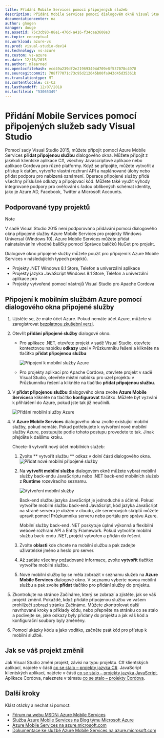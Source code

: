 ```yaml
---
title: Přidání Mobile Services pomocí připojených služeb
description: Přidání Mobile Services pomocí dialogovém okně Visual Studio přidání připojené služby
documentationcenter: na
author: ghogen
manager: douge
ms.assetid: 75c3cb93-88e1-476d-a416-f34caa3608e3
ms.topic: conceptual
ms.workload: azure-vs
ms.prod: visual-studio-dev14
ms.technology: vs-azure
ms.custom: vs-azure
ms.date: 12/16/2015
ms.author: mlearned
ms.openlocfilehash: ecd49a239df2e219693494d709e8f537078c4978
ms.sourcegitcommit: 708f77071c73c95d212645b00fa943d45d35361b
ms.translationtype: MT
ms.contentlocale: cs-CZ
ms.lasthandoff: 12/07/2018
ms.locfileid: "53065349"
---
```

# <a name="adding-mobile-services-by-using-visual-studio-connected-services"></a>Přidání Mobile Services pomocí připojených služeb sady Visual Studio
Pomocí sady Visual Studio 2015, můžete připojit pomocí Azure Mobile Services **přidat připojenou službu** dialogového okna. Můžete připojit z jakékoli klientské aplikace C#, všechny Javascriptové aplikace nebo aplikace Cordova pro různé platformy. Když se připojíte, můžete vytvořit a přístup k datům, vytvořte vlastní rozhraní API a naplánované úlohy nebo přidat podporu pro nabízená oznámení.  Operace připojené služby přidá všechny příslušné odkazy a připojovací kód. Můžete také využít výhody integrované podpory pro ověřování s řadou oblíbených schémat identity, jako je Azure AD, Facebook, Twitter a Microsoft Accounts.

## <a name="supported-project-types"></a>Podporované typy projektů
> [!NOTE]
> V sadě Visual Studio 2015 není podporováno přidávání pomocí dialogového okna připojené služby Azure Mobile Services pro projekty Windows Universal (Windows 10). Azure Mobile Services můžete přidat nainstalováním vhodné balíčky pomocí Správce balíčků NuGet pro projekt.
>
>

Dialogové okno připojené služby můžete použít pro připojení k Azure Mobile Services v následujících typech projektů.

* Projekty .NET Windows 8.1 Store, Telefon a univerzální aplikace
* Projekty jazyka JavaScript Windows 8.1 Store, Telefon a univerzální aplikace pro
* Projekty vytvořené pomocí nástrojů Visual Studio pro Apache Cordova

## <a name="connect-to-azure-mobile-services-using-the-add-connected-services-dialog"></a>Připojení k mobilním službám Azure pomocí dialogového okna připojené služby
1. Ujistěte se, že máte účet Azure. Pokud nemáte účet Azure, můžete si zaregistrovat [bezplatnou zkušební verzi](http://go.microsoft.com/fwlink/?LinkId=518146).
2. Otevřít **přidání připojené služby** dialogové okno.

   * Pro aplikace .NET, otevřete projekt v sadě Visual Studio, otevřete kontextovou nabídku **odkazy** uzel v Průzkumníku řešení a klikněte na tlačítko **přidat připojenou službu**

        ![Připojení k mobilní služby Azure](./media/vs-azure-tools-connected-services-add-mobile-services/IC797635.png)
   * Pro projekty aplikací pro Apache Cordova, otevřete projekt v sadě Visual Studio, otevřete místní nabídku pro uzel projektu v Průzkumníku řešení a klikněte na tlačítko **přidat připojenou službu**.
3. V **přidat připojenou službu** dialogového okna zvolte **Azure Mobile Services**a klikněte na tlačítko **konfigurovat** tlačítko. Můžete být vyzváni k přihlášení do Azure, pokud jste tak již neučinili.

    ![Přidání mobilní služby Azure](./media/vs-azure-tools-connected-services-add-mobile-services/IC797636.png)
4. V **Azure Mobile Services** dialogového okna zvolte existující mobilní služby, pokud nemáte. Pokud potřebujete k vytvoření nové mobilní služby Azure, postupujte podle tohoto postupu provedete to tak. Jinak přejděte k dalšímu kroku.

    Chcete-li vytvořit nový účet mobilních služeb:

   1. Zvolte ** vytvořit službu ** odkaz v dolní části dialogového okna.
       ![Přidat nové mobilní připojené služby](./media/vs-azure-tools-connected-services-add-mobile-services/IC797637.png)
   2. Na **vytvořit mobilní službu** dialogovém okně můžete vybrat mobilní služby back-endu JavaScriptu nebo .NET back-end mobilních služeb z **Runtime** rozevíracího seznamu.

       ![Vytvoření mobilní služby](./media/vs-azure-tools-connected-services-add-mobile-services/IC797638.png)

       Back-end službu jazyka JavaScript je jednoduché a účinné. Pokud vytvoříte mobilní službu back-end JavaScript, kód jazyka JavaScript na straně serveru je uložen v cloudu, ale serverových skriptů můžete upravit pomocí Průzkumníku serveru nebo portálu pro správu Azure.

       Mobilní služby back-end .NET poskytuje úplné výkonná a flexibilní webové rozhraní API a Entity Framework. Pokud vytvoříte mobilní službu back-endu .NET, projekt vytvořen a přidán do řešení.
   3. Zvolte **oblasti** kde chcete na mobilní službu a pak zadejte uživatelské jméno a heslo pro server.
   4. Až zadáte všechny požadované informace, zvolte **vytvořit** tlačítko vytvoříte mobilní službu.
   5. Nové mobilní služby by se měla zobrazit v seznamu služeb na **Azure Mobile Services** dialogové okno. V seznamu vyberte novou mobilní službu a pak zvolte **přidat** tlačítko pro přidání služby do projektu.
5. Zkontrolujte na stránce Začínáme, který se zobrazí a zjistěte, jak se váš projekt změnil. Pokaždé, když přidáte připojenou službu ve vašem prohlížeči zobrazí stránku Začínáme. Můžete zkontrolovat další navrhované kroky a příklady kódu, nebo přepněte na stránku co se stalo a podívejte se, jaké odkazy byly přidány do projektu a jak váš kód a konfigurační soubory byly změněny.
6. Pomocí ukázky kódu a jako vodítko, začněte psát kód pro přístup k mobilní službě.

## <a name="how-your-project-is-modified"></a>Jak se váš projekt změnil
Jak Visual Studio změní projekt, závisí na typu projektu. C# klientských aplikací, najdete v části [co se stalo – projekty jazyka C#](http://go.microsoft.com/fwlink/p/?LinkId=513119). JavaScript klientských aplikací, najdete v části [co se stalo – projekty jazyka JavaScript](http://go.microsoft.com/fwlink/p/?LinkId=513120). Aplikace Cordova, naleznete v tématu [co se stalo – projekty Cordova](http://go.microsoft.com/fwlink/p/?LinkId=513116).

## <a name="next-steps"></a>Další kroky
Klást otázky a nechat si pomoct:

* [Fórum na webu MSDN: Azure Mobile Services](https://social.msdn.microsoft.com/forums/azure/home?forum=azuremobile)
* [Služba Azure Mobile Services na Blog týmu Microsoft Azure](https://azure.microsoft.com/blog/topics/mobile/)
* [Azure Mobile Services na azure.microsoft.com](https://azure.microsoft.com/services/mobile-services/)
* [Dokumentace ke službě Azure Mobile Services na azure.microsoft.com](https://azure.microsoft.com/documentation/services/mobile-services/)
